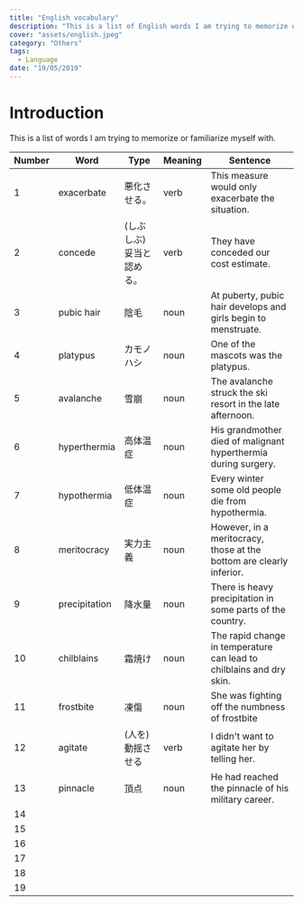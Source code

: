 ```yaml
---
title: "English vocabulary"
description: "This is a list of English words I am trying to memorize or familiarize myself with."
cover: "assets/english.jpeg"
category: "Others"
tags:
  - Language
date: "19/05/2019"
---
```

# Introduction
This is a list of words I am trying to memorize or familiarize myself with.

|Number| Word | Type |Meaning | Sentence |
|-|------|---------|----------|----------|
|1| exacerbate     |悪化させる。        |verb | This measure would only exacerbate the situation.     |   
|2| concede     |(しぶしぶ) 妥当と認める。        |verb |They have conceded our cost estimate.          |   
|3| pubic hair    |    陰毛     |     noun     |  At puberty, pubic hair develops and girls begin to menstruate.|  
|4| platypus     |    カモノハシ     |  noun        |   One of the mascots was the platypus. |
|5| avalanche     | 雪崩        |   noun       |  The avalanche struck the ski resort in the late afternoon. |
|6| hyperthermia    | 高体温症        |  noun        |  His grandmother died of malignant hyperthermia during surgery. |
|7| hypothermia     | 低体温症        | noun         |   Every winter some old people die from hypothermia.|
|8| meritocracy    | 実力主義        |   noun       | However, in a meritocracy, those at the bottom are clearly inferior.  |
|9| precipitation     | 降水量        |  noun        |  There is heavy precipitation in some parts of the country. |
|10| chilblains     | 霜焼け       |  noun        |The rapid change in temperature can lead to chilblains and dry skin.  |
|11| frostbite     | 凍傷        |  noun        | She was fighting off the numbness of frostbite  |
|12| agitate     |(人を)動揺させる        | verb        |  I didn't want to agitate her by telling her. |
|13| pinnacle     | 頂点        |  noun     |  He had reached the pinnacle of his military career. |
|14|      |         |          |   |
|15|      |         |          |   |
|16|      |         |          |   |
|17|      |         |          |   |
|18|      |         |          |   |
|19|      |         |          |   |
